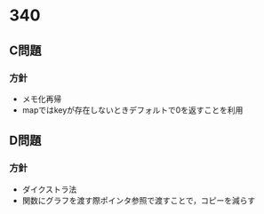 # 340
## C問題
### 方針
- メモ化再帰
- mapではkeyが存在しないときデフォルトで0を返すことを利用

## D問題
### 方針
- ダイクストラ法
- 関数にグラフを渡す際ポインタ参照で渡すことで，コピーを減らす